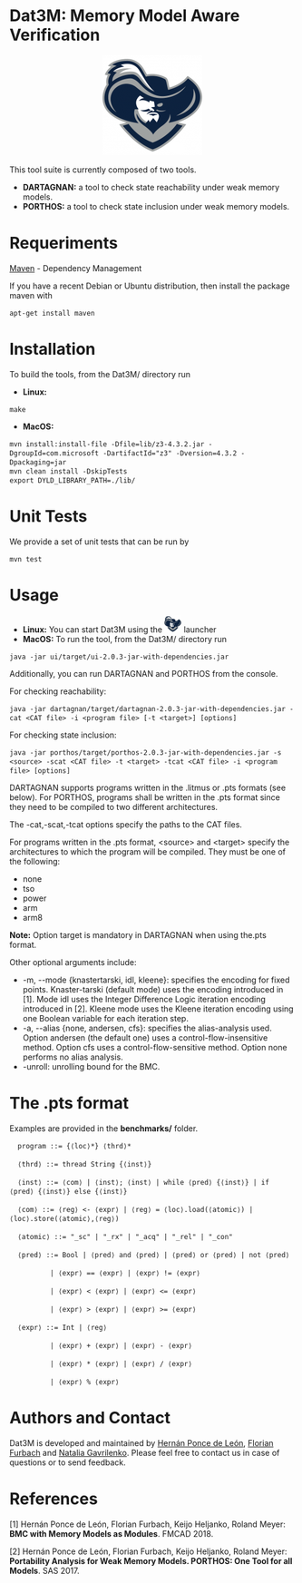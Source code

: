 # Dat3M: Memory Model Aware Verification

<p align="center"> 
<img src="ui/src/main/resources/dat3m.png">
</p>

This tool suite is currently composed of two tools.

* **DARTAGNAN:** a tool to check state reachability under weak memory models.
* **PORTHOS:** a tool to check state inclusion under weak memory models.

Requeriments
======
[Maven](https://maven.apache.org/) - Dependency Management

If you have a recent Debian or Ubuntu distribution, then install the package maven with 
```
apt-get install maven
```

Installation
======
To build the tools, from the Dat3M/ directory run
* **Linux:**
```
make
```
* **MacOS:**
```
mvn install:install-file -Dfile=lib/z3-4.3.2.jar -DgroupId=com.microsoft -DartifactId="z3" -Dversion=4.3.2 -Dpackaging=jar
mvn clean install -DskipTests
export DYLD_LIBRARY_PATH=./lib/
```

Unit Tests
======
We provide a set of unit tests that can be run by
```
mvn test
```

Usage
======
* **Linux:** You can start Dat3M using the <img src="ui/src/main/resources/dat3m.png" width="30" height="30"> launcher
* **MacOS:** To run the tool, from the Dat3M/ directory run
```
java -jar ui/target/ui-2.0.3-jar-with-dependencies.jar
```
Additionally, you can run DARTAGNAN and PORTHOS from the console.

For checking reachability:
```
java -jar dartagnan/target/dartagnan-2.0.3-jar-with-dependencies.jar -cat <CAT file> -i <program file> [-t <target>] [options]
```
For checking state inclusion:
```
java -jar porthos/target/porthos-2.0.3-jar-with-dependencies.jar -s <source> -scat <CAT file> -t <target> -tcat <CAT file> -i <program file> [options]
```
DARTAGNAN supports programs written in the .litmus or .pts formats (see below). For PORTHOS, programs shall be written in the .pts format since they need to be compiled to two different architectures.

The -cat,-scat,-tcat options specify the paths to the CAT files.

For programs written in the .pts format, \<source> and \<target> specify the architectures to which the program will be compiled. 
They must be one of the following: 
- none
- tso
- power
- arm
- arm8

**Note:** Option target is mandatory in DARTAGNAN when using the.pts format.

Other optional arguments include:
- -m, --mode {knastertarski, idl, kleene}: specifies the encoding for fixed points. Knaster-tarski (default mode) uses the encoding introduced in [1]. Mode idl uses the Integer Difference Logic iteration encoding introduced in [2]. Kleene mode uses the Kleene iteration encoding using one Boolean variable for each iteration step.
- -a, --alias {none, andersen, cfs}: specifies the alias-analysis used. Option andersen (the default one) uses a control-flow-insensitive method. Option cfs uses a control-flow-sensitive method. Option none performs no alias analysis.
- -unroll: unrolling bound for the BMC.

The .pts format
======

Examples are provided in the **benchmarks/** folder.
```
  program ::= {⟨loc⟩*} ⟨thrd⟩*

  ⟨thrd⟩ ::= thread String {⟨inst⟩}

  ⟨inst⟩ ::= ⟨com⟩ | ⟨inst⟩; ⟨inst⟩ | while ⟨pred⟩ {⟨inst⟩} | if ⟨pred⟩ {⟨inst⟩} else {⟨inst⟩}

  ⟨com⟩ ::= ⟨reg⟩ <- ⟨expr⟩ | ⟨reg⟩ = ⟨loc⟩.load(⟨atomic⟩) | ⟨loc⟩.store(⟨atomic⟩,⟨reg⟩)
  
  ⟨atomic⟩ ::= "_sc" | "_rx" | "_acq" | "_rel" | "_con"
  
  ⟨pred⟩ ::= Bool | ⟨pred⟩ and ⟨pred⟩ | ⟨pred⟩ or ⟨pred⟩ | not ⟨pred⟩ 
  
          | ⟨expr⟩ == ⟨expr⟩ | ⟨expr⟩ != ⟨expr⟩
          
          | ⟨expr⟩ < ⟨expr⟩ | ⟨expr⟩ <= ⟨expr⟩
          
          | ⟨expr⟩ > ⟨expr⟩ | ⟨expr⟩ >= ⟨expr⟩
  
  ⟨expr⟩ ::= Int | ⟨reg⟩
  
          | ⟨expr⟩ + ⟨expr⟩ | ⟨expr⟩ - ⟨expr⟩
  
          | ⟨expr⟩ * ⟨expr⟩ | ⟨expr⟩ / ⟨expr⟩
          
          | ⟨expr⟩ % ⟨expr⟩ 
  ```

Authors and Contact
======
Dat3M is developed and maintained by [Hernán Ponce de León](mailto:ponce@fortiss.org), [Florian Furbach](mailto:f.furbach@tu-braunschweig.de) and [Natalia Gavrilenko](mailto:natalia.gavrilenko@aalto.fi). Please feel free to contact us in case of questions or to send feedback.

References
======
[1] Hernán Ponce de León, Florian Furbach, Keijo Heljanko, Roland Meyer: **BMC with Memory Models as Modules**. FMCAD 2018.

[2] Hernán Ponce de León, Florian Furbach, Keijo Heljanko, Roland Meyer: **Portability Analysis for Weak Memory Models. PORTHOS: One Tool for all Models**. SAS 2017.

